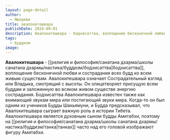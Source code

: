 ```yaml
---
layout: page-detail
author:
  - Яшодеви
title: авалокитешвара
publishDate: 2024-09-01
description: Авалокитешвара - бодхисаттва, воплощение бесконечной любви и сострадания всех будд ко всем живым существам.
tags:
  - буддизм
image:
---
```

**Авалокитешвара** - [[религия и философия/санатана дхарма/школы санатана дхармы/настика/буддизм/бодхисаттва|бодхисаттва]], воплощение бесконечной любви и сострадания всех будд ко всем живым существам. Авалокитешвара означает Сострадательный взгляд или Владыка, смотрящий с высоты. Он олицетворяет присущую всем буддам и заложенную во всяком живом существе энергию сострадания. Бодхисаттва Авалокитешвара известен также как внимающий звукам мира или постигающий звуки мира. Когда-то он был одним из учеников Будды Шакьямуни, и Будда предсказывал, что Авалокитешвара сыграет важную роль в истории Тибета. Авалокитешвара является духовным сыном будды Амитабхи, поэтому на [[религия и философия/санатана дхарма/школы санатана дхармы/настика/буддизм/танка|танках]] часто над его головой изображают фигуру Амитабхи.

